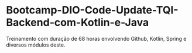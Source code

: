 # Bootcamp-DIO-Code-Update-TQI-Backend-com-Kotlin-e-Java
Treinamento com duração de 68 horas envolvendo Github, Kotlin, Spring e diversos módulos deste.
